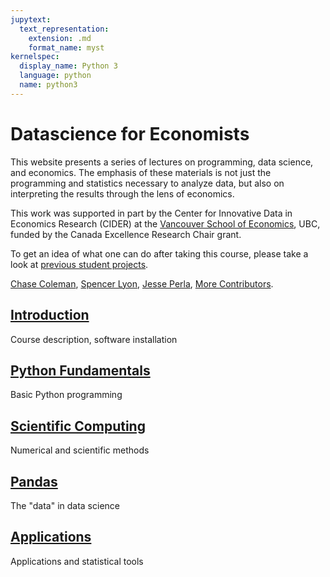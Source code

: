 ```yaml
---
jupytext:
  text_representation:
    extension: .md
    format_name: myst
kernelspec:
  display_name: Python 3
  language: python
  name: python3
---
```



# Datascience for Economists

This website presents a series of lectures on programming, data science, and economics. The emphasis of these materials is not just the programming and statistics necessary to analyze data, but also on interpreting the results through the lens of economics.

This work was supported in part by the Center for Innovative Data in Economics Research (CIDER) at the [Vancouver School of Economics](https://economics.ubc.ca/), UBC, funded by the Canada Excellence Research Chair grant.

To get an idea of what one can do after taking this course, please take a look at [previous student projects](../theme/projects.md).

[Chase Coleman](http://www.chasegcoleman.com/), [Spencer Lyon](http://spencerlyon.com/), [Jesse Perla](http://jesseperla.com/), [More Contributors](../theme/contributors.md).

## <i class="fas fa-concierge-bell" style="color:#1665ad"></i> [Introduction](../introduction/index.md)
Course description, software installation

## <i class="fab fa-python" style="color:#ffd053"></i> [Python Fundamentals](../python_fundamentals/index.md)
Basic Python programming

## <i class="fas fa-server" style="color:#d45f6c"></i> [Scientific Computing](../scientific/index.md)
Numerical and scientific methods

## <i class="fas fa-code" style="color:#6dae5c"></i> [Pandas](../pandas/index.md)
The "data" in data science

## <i class="fas fa-cogs" style="color:#1665ad"></i> [Applications](../applications/index.md)
Applications and statistical tools
